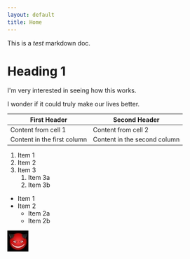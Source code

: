 ```yaml
---
layout: default
title: Home
---
```


This is a *test* markdown doc.

# Heading 1

I'm very interested in seeing how this works.

I wonder if it could truly make our lives better.

First Header | Second Header
------------ | -------------
Content from cell 1 | Content from cell 2
Content in the first column | Content in the second column

1. Item 1
1. Item 2
1. Item 3
   1. Item 3a
   1. Item 3b
   
   
* Item 1
* Item 2
  * Item 2a
  * Item 2b
  
  
![Test graphic Devil emoticon](/docs/images/devil_motican.jpg)
